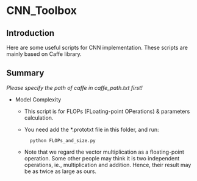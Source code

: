 # CNN_Toolbox

## Introduction
Here are some useful scripts for CNN implementation. These scripts are mainly based on Caffe library.

## Summary
*Please specify the path of caffe in caffe_path.txt first!*

- Model Complexity
    - This script is for FLOPs (FLoating-point OPerations) & parameters calculation.
    - You need add the *.prototxt file in this folder, and run:
        
            python FLOPs_and_size.py
    - Note that we regard the vector multiplication as a floating-point operation. Some other people may think it is two independent operations, ie., multiplication and addition. Hence, their result may be as twice as large as ours. 
